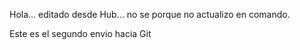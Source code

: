 Hola... editado desde Hub... no se porque no actualizo en comando.

Este es el segundo envio hacia Git
